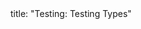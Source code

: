 <frontmatter>
title: "Testing: Testing Types"
</frontmatter>

<include src="container-inPage-asFlat.md" boilerplate />